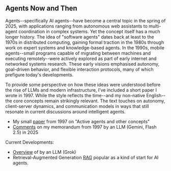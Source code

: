 
## Agents Now and Then

Agents--specifically AI agents--have become a central topic in the spring of 2025, with applications
ranging from autonomous web assistants to multi-agent coordination in complex systems. Yet the concept
itself has a much longer history. The idea of "software agents" dates back at least to the 1970s in
distributed computing, gaining formal traction in the 1980s through work on expert systems and
knowledge-based agents. In the 1990s, mobile agents--small programs capable of migrating between machines
and executing remotely--were actively explored as part of early internet and networked systems research.
These early visions emphasised autonomy, goal-driven behavior, and flexible interaction protocols, many
of which prefigure today's developments.

To provide some perspective on how these ideas were understood before the rise of LLMs and modern
infrastructure, I’ve included a short paper I wrote in 1997. While the style reflects the time--and
my non-native English--the core concepts remain strikingly relevant. The text touches on autonomy,
client-server dynamics, and communication models in ways that still resonate in current discussions
around intelligent agents.

- My small [paper](./1997/agents.html) from 1997 on "Active agents and other concepts"
- [Comments](./1997/AGENTS.md) on my memorandum from 1997 by an LLM (Gemini, Flash 2.5) in 2025

Current Developments:
- [Overview](./agents-grok-2025.pdf) of by an LLM (Grok)
- Retrieval-Augmented Generation [RAG](./rag/) popular as a kind of start for AI agents.
